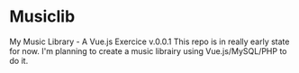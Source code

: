 # Musiclib
My Music Library - A Vue.js Exercice
v.0.0.1
This repo is in really early state for now. I'm planning to create a music librairy using Vue.js/MySQL/PHP to do it.
